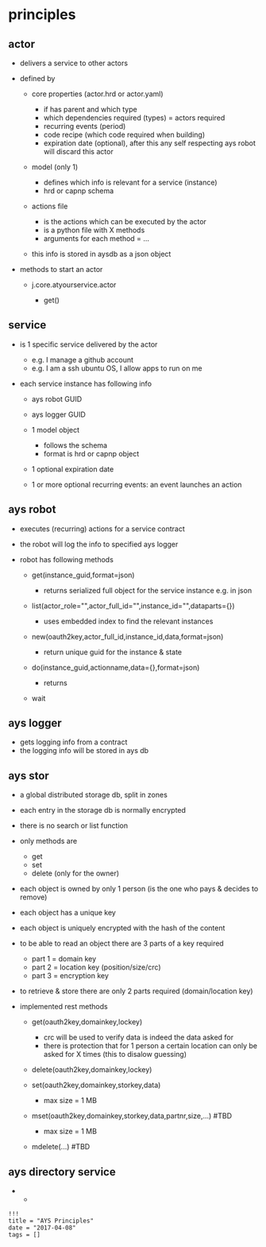 # principles

## actor

- delivers a service to other actors
- defined by

  - core properties (actor.hrd or actor.yaml)

    - if has parent and which type
    - which dependencies required (types) = actors required
    - recurring events (period)
    - code recipe (which code required when building)
    - expiration date (optional), after this any self respecting ays robot will discard this actor

  - model (only 1)

    - defines which info is relevant for a service (instance)
    - hrd or capnp schema

  - actions file

    - is the actions which can be executed by the actor
    - is a python file with X methods
    - arguments for each method = ...

  - this info is stored in aysdb as a json object

- methods to start an actor

  - j.core.atyourservice.actor

    - get()

## service

- is 1 specific service delivered by the actor

  - e.g. I manage a github account
  - e.g. I am a ssh ubuntu OS, I allow apps to run on me

- each service instance has following info

  - ays robot GUID
  - ays logger GUID
  - 1 model object

    - follows the schema
    - format is hrd or capnp object

  - 1 optional expiration date

  - 1 or more optional recurring events: an event launches an action

## ays robot

- executes (recurring) actions for a service contract
- the robot will log the info to specified ays logger
- robot has following methods

  - get(instance_guid,format=json)

    - returns serialized full object for the service instance e.g. in json

  - list(actor_role="",actor_full_id="",instance_id="",dataparts={})

    - uses embedded index to find the relevant instances

  - new(oauth2key,actor_full_id,instance_id,data,format=json)

    - return unique guid for the instance & state

  - do(instance_guid,actionname,data={},format=json)

    - returns

  - wait

## ays logger

- gets logging info from a contract
- the logging info will be stored in ays db

## ays stor

- a global distributed storage db, split in zones
- each entry in the storage db is normally encrypted
- there is no search or list function
- only methods are

  - get
  - set
  - delete (only for the owner)

- each object is owned by only 1 person (is the one who pays & decides to remove)

- each object has a unique key
- each object is uniquely encrypted with the hash of the content
- to be able to read an object there are 3 parts of a key required

  - part 1 = domain key
  - part 2 = location key (position/size/crc)
  - part 3 = encryption key

- to retrieve & store there are only 2 parts required (domain/location key)

- implemented rest methods

  - get(oauth2key,domainkey,lockey)

    - crc will be used to verify data is indeed the data asked for
    - there is protection that for 1 person a certain location can only be asked for X times (this to disalow guessing)

  - delete(oauth2key,domainkey,lockey)

  - set(oauth2key,domainkey,storkey,data)

    - max size = 1 MB

  - mset(oauth2key,domainkey,storkey,data,partnr,size,...) #TBD

    - max size = 1 MB

  - mdelete(...) #TBD

## ays directory service

- -

```
!!!
title = "AYS Principles"
date = "2017-04-08"
tags = []
```
